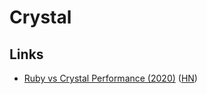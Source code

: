# Crystal

## Links

* [Ruby vs Crystal Performance \(2020\)](https://ptimofeev.com/ruby-vs-crystal-performance/) \([HN](https://news.ycombinator.com/item?id=23431941)\)

